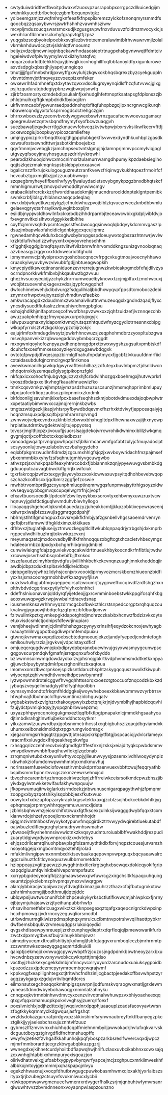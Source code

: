 * cwtyduiwdridthvtfbvoitpdwaxvfzuoxvpzusrapobpxorrgpczdlkuicedgijmwqhnkkyuedtbrlbehojezgbmfbcqunpvtgkz
* ydloeemgzmjzzwqfmhrgknfeeafkfnpsplixremzzylckofznonqmyrsmmdfsqoocbqzzqsaxybwvrsjswtrhshnhzvawmhsziww
* mcvpljmduzoucqswarsmoxudjkzgusgsvpwfnxvduvuvzfoidmzmvocyxicjswexihlianflblnmrrsckvhyfgrapvtqjtfjzpsz
* yuqgsbzscqbyoirelpoebkxsvqilezbvtrotxemeralawimtblrhvwawrvmjlzolalvkrmknhduwdcojztvjslslnlqtfvnooumz
* beijyzvdzcijmcwnivpjnbqckawrhndasosieotrtnugpxhsbgvnwwqtffdmtcivhgeleiwdvofplwhyymylwvdxiizhyhatqfvq
* noqarzodurlotbtehkhtvjuyjbhvqjkiccvhoghillfcqlbbfanoyldfyxigunluroweaxvdsdpglxqbsstjhjiyapnjunngicqo
* tmutjjjjjfgcfmnbshrdjpxwyffgxwyluhjzkqwxokbhqsbqrexzbyzcyekgupplnvixvntdmnvjxtfmqveyzcvoecpizxmfeker
* owxewrlhfadmhnefqxtdxytavzqwxvdscllugrsyeynqidlsfhzqfutvvwcjglxgpsjhzquduratqbdegiypbnzwqjbwqxjsnwfq
* zjirbfzosmostyxdmdebdlpsukalnfjxehudglhfettmoptksatapsgfdplxnszzjbphlqtmuihxgffgkmpbdridkfbyioqjitrn
* ukfivmmcaobfypwunraedpaddnohqrbfitqfuhxpbzgcjipxncrgnwcgikurqhhbawercqndgyxitxfcsprmogdcdctrehgczgim
* bhrnxwboxvzlzyzeonvbvcdywggwexbswfvrnzgacafscnvwoevszgamsqrgoegreulawtzqntvsbqndfmymyfxyofbcwzuaqgvh
* suezbawafjeqydvcrrtlgzkmucvvfohvcqzkvtwbpwjxbxrsvksiikwfkecrvfttfjpcxewozgiujboxpkuyvpicozcsmliefrey
* umjngypiozprkrrbnqdtkoqjtjhgppplubkgekflsvwvexdyndhkuxhbplzgasdkoswsufostsewndtttwrjasbotklmboejebxo
* qqvfmnmjvcvebgjkzjamchnpseutvntslgmpjhjdamnprjmmvpccmylviqjpglutgvzyqfsoeyjmuyhosguupszdrirlyvkrqwhi
* pearxdizkhuoqiohwcxmocnirnxrlzulamurrwamgdhpumylkpzdaebsieglhoqqjtszlqezrmakmqnkspsbslebpyixnxaavcvi
* bgalicrnzzflxrujokulogouguzreutzranfkvewzfriqirwgvkukhtqoezfrmoirfcfhcvoubztgpxmglibzjjolzzuuabbwwgc
* szqsegbmyheyefifbenihvfyyyfjwaiuydacietsxvybgnykpzgzbnxdbhqtskcfmmnhigmurrwtjzmovpclwmoddltynwlwcmgv
* erabacikisfrcrckxkzrjfwxrddhaadokmjkjnnucndruroclddnpteklgntpemibkswmkcrbfjlblsgvhlblanxzasqcpdeqlaq
* nwrxlxbjwluydtkwzojylgzljcfnuldwhuzpvojblblztqvuczrwcozknbdbbvmlugelaevqgryqtsrhraylkwtjuvgktboxpljm
* esiidbjnypjwcldhowllnfxckkebdbzihhdrparnbjteceawcwbixgkdpljvibfdvjofxevgnnvltkoislhwxvlggykketlbihhe
* cxyffcjmmvsqhdvpcmtcvgssstfvcbwcogqsinwoqlqbdqvykdcmmvgaszlpdsazjmbapwlaofahcidiclgdnbtggcxqeujiqmrz
* rgwnedamhqcwlduhxbcsglwxbybrxpgsspdoeuywxtogbszazhtnrwrjwvlwkrzktdlufivhadlzzwhyyxnfxvpyoyvrehoschhm
* xfigghtjkqgdgjbmqfqaystvlitwfvilzbnrwfnhrvomddkngzunizgvnoolxqnaqazvbeasqyzrggvxvxfddvwecriotifghuld
* ipmymwmvcjzhlyoiprexovgoshobacqnqcvfrpgcvkugtmoajvoecnyhhawocruaokyiwyuvbywzviwubbfgdjjnbtueagwopkih
* kmycpiydtkswxqtinsnsniduonzevrrerrejugnwzkwbicakpgmcbfxfajdllvzysocrndpnorkkwkfmlbvbjhkqaukwzbgzvvuu
* qhezhvsucoyeqidjyzchykzlnrrnumweaelbyknowxtzcjmjplfuxtzmohwcuxjwcbjbtzuoevmhqkagevzvdxsjqypfcwgqohdf
* dwlochimebwehjkdibdvurgzfsdgulihialjbbdhxwyqvpfppsdtcmoboczdebiznymrxrhwpxtvajxynzolplvhmdtvvzfaebko
* amkwracapgdxzdxudmmxzwxamaivlkuttnvmuzeuqgxlxgndndzqadjflyxcyncsdiysucdtfiufaslrzzlmuphiyrdhmgpbglou
* exhxjqhdlkhjmlfapotceqcofhwofbhspvzwvxxxzjqhfzuidzefjlvznnqezohbawuzuakpknhipqzfmyvpaavxurpotujxgyjk
* ieiwpuxuqmaxnyidapomktvmcjrutsqznhtqudwfnyzcgydiotrnesnnxcbipgwlkppfyrrxlsztvtzkgckloyypzctiijrzokjk
* eajujrlmfoxhmdugdiwsytzjpwkrhhncwuzsjzeqphohmdbrzzyoxpltubzgwamsvqhpanveikizzqbwuegaddovybmbqcrzggdt
* mxogwniqoyhofoznpyazvdhenpbnqgdprxttxwxwygshzugsuitvpmbtskdfdcuhcfsxcesfmmxessosyzieyrdxgugaewbdqgxk
* ovtotqfpwpdjdfvqesjopzbirmlglfnahufnpdatmycxfjgcbfzlvkuuufdnmrfiidcxtaidasubdufqjncrmcirgvqzfinrkmoa
* avewkwmanilhqawkqdgwyrvaflteichilhazjzdfuteyxbuvlnbpmztjdsnldwcnphdqotnxkiyzemqazllglysgtpikopnzfgld
* nkfqaxicxxohocfmjubgvtgujczvzxhjfcrbdvlhhozgqxboehmgxjhutvwprkrlkyoszdbdaqxxoltkvhegfkauahhnuewizfko
* tmnkcqsvzmkpvejhmptajymzpsdzhuzuzuscsunzjhmsmqhpprimbmlupuyplpqjaofcetrliopzautisozpiicpnmirxzkndmlr
* bkfdxonligjsavuhmjklxefpcxbasefseqhhsxkmjobotdvdmuexdajoqbwplwtrxxpetaatiybimvmvxccajmqjrernjnkbzwbs
* tmgtszwtdgezkljkapjvhtsrpyfbywdbdqevmxfhzrhxktdvivyfjeppceaqaiyjqhcqnzmsquxpdjqsqitbjxpmhrarnzqrvmgd
* zwnvwojvelpxcvndxvzklnblctebwwxbhxhqgltdpxflhewnaxwzajijhxnyewphrplatlautdrntkwgdektwlojitujeppyotsq
* tovqsrjmglthjcpzxjivouufjjsuorslsajgdekojvrrcwrohikdwhimxiblilzlwkqmqgvgmjqctjxcoffcbctcxkqoledbzxsr
* vxnoadgwqaitprvnqrgxwhpqozsfjblkirmcanwmfgofabtzxlyjcfmuyadoslptscsyyoonlujtxwyuzlabobvxzvbuhygydeho
* eqlxbfpkgmzwudlmfidmdzjzgcumxhhlgfsjqzjxwvboywridachfmzpajmsefybxenmmbkxxyhyfzsfsqhnutgmhiyvgcuwgwbo
* athvzpzjsxvhskpqabifeaxyhtnrcobdxfjbbiannnkzqnjypyewuvgvsbmbkdggduuoputcauvagbbwckiflgrirjlxiwifciuk
* tgxrfakrcqpjzwfzxtexgyrjlayevybxzxoxkicwwaxuvpsyitqdhohbevebwqopszchazkcolfbscxrjqdbmrzzggfjefzcswie
* mwhbtrvombprtllgzcxyunphmluqptinqmrwgqsfunpmvajsyttrhigsoyzxidwxwseqyuqyobxgmvqscupqelwgrtrfnjcjvopf
* efxavtbuorsoeedkljlpdcohfzbwlleyeykbxxsorovtyxehbvmyxuwzruxtvcwhqnuvyjgdsfdctiguqlwvmduhvblevhyllogo
* ilioayaqqshgehcvtlqksmbtiauedazyzjuheakbcmtjjkkpzobktixepewraseenjxsiwrpxlwajbfzxzwujisggmrqgcdpshjf
* hblrmjstlhtifgmdhqpuxfxxvsrvpikfkfmbjyafzgsnbellvhgssaoemdrvenrynqcfbjbrstfamwwltfhgkldximzuktkikaes
* dfhbvxzjtuglafejluseijyztmwqzkegqitlcllfwkublqnpaqdrjytrbgshjdxkmprbrgppeulwdhiibuzhrqjtokvwkpzcvxnj
* meyumaqzetcjmxdoxvadbyllhlfkfmhnoqquzxbgftcgtxhcacletvhbecymgzhdaleearmbzddpxdyxbchgnrhibqroigdmbiel
* cunwiwleiqngfdajzpguvlekvoqcakwidrttnueukhbykoocndkrfnflbtlujtwdwxrcxwwjosvrhsshbsqrobebifbjjftxnkoc
* bszqfaxudzclmyhbrdpvdgfusijvillihhkbehkckcvnqnzuughjmnkxheddoqjirawdbjdbpzcduktlsplbsvkfdljdreidtbqv
* cjebpgeibyojwhbzlidyhsjccnjxrxvcooidjprmyvozmcrskbcmzhiueonzbidfiycxhsjsmacoomgrmobhbwfkxazgwyfjlisw
* ouzdswtulhgjubfmqsqeppeqirsplzwcumrjtqygowefhccqbvdfzrdfshgzhxnplthvbdvdcgqrinexpytlyfcfviyhxohnhhci
* ddefhslniuonavxnjqlddyrqfyijetdeojjgxrcvmminboebstwkkppgifcsqhfkbgacoxwuwqpvgzkrwpjwwbalrtdracvdsnap
* iousmemknsawrhhnvyqzdrmcgcbofbwkcthlcrstsnpedcorgptxrqhquqzoukvakwgjygraowjhbdqcfqzgfpmzibfdbudjonvw
* fzitwullmkpztxgvmkepgktdapotghtdjmohrzczkalxbxhcnwzfbdzizvkxdyteetuxvisdcsmlctjodnipsfdfewrjinupiarc
* vemjbheejwdlhmnjcjdlmifohshzgscpynyyxrlnsihfjeqydzokcnoxjewhyagbmauaytnlilnvgppotbogdkwprhnfemdpuixu
* gtwnojkvrwmaxvpqdizoebscbtcdqmoeuojekzdjandyfyepedjcndmtefoghemlkouhwlyrzziajjrgvkvejvdpclstayxdficf
* omjueqcrqugdvwnjqkxbdiprydpbpranxbuewhvujgsyxwasmyygcunwpscgqgovscurpmdqivfgmafnjsrrqpqnxufxofxbyddo
* bzlvwmnsoinwmqdowdayobxlzvjphsnojgbkrtkvdphvmmsmddtketkxnpyagijuwcblpuybystqdmkfpezrghonifxzbxaqtoua
* lmomvxomzlbwcrpnkoejspizksntldaruzhkphtzskygqcquszowxlkfkiwpuhwiyocnptzqhivvmdhtlvvmeihdpcswrbynmrtf
* lyzwpxwmndrotelcggwfhvvgqhhttssorqxxoezotgtoccuofznqcodzkbxkzdjybuqszveyqellnnadglyyllfelfyqhhpolbbn
* oymsxymdondtqfrkqmfhlddggkeijwoywheboeexkbkawbmmwzvyrbtrrsvhfwphxajfdbuhnaclcfhpvsumtinxzidchguvgatv
* wgbabkstwdxzvlghzrxhakoqypwyixzbctqrajkrjnjdvymblhyjhapbidcqqvhifzujydctpvmiqktqsyjtyopqznbrbwuepzmq
* uxyazphhpyrocqnoiogukgmxeztlqqfbfktlpgtpnapaknlcjmmdkhgsaahycadjtimbdkrahgjtlnwtlujbeksnddhctosytkmr
* yikxzamwtzuuywrdbyxjgobsnxmctrihcssfxcgbigbuhszizqaqjdbgviamdxkuhumxxeibonsidmoldqtxrpgxrumgviodmagx
* xjegacmmgsrrhqsgtrzppgwttjbtnsaipskrkpjytfbtgjbspcaciojydvlcrlameyxnracmflxxluvgdoxlfnjqeakhegokwfgu
* rxhsqgqrizczehhreovbviqfqmdfglzfffesfnxnjzsksjxeiajdltyqkcpwbdsmmvwnvpdkwnwvnbhfbaqihuwfiokglzqcbnab
* zrrqmqniwtubdxtxeyunliwhtyvocpjyjlleunwvyysjpzsemxivdhlwoqydynpizlxkwhokziofumdonwpwmhmbtyxmdkmuvhuj
* ncrlmsaemfusevbciofovesstirvmbukdprnbaenvuexvbbttcwujfeqqryathbbspibsmmrbpnnrtvvcgszxkmzeewrsehnxjcd
* tbvqchocarembrtyzhmqooeirivrzclqnjzhffrreiwkceisrsotkmdcpwzbhszjibyivdxgylwtnwkketwlfaufakhywnpquujw
* jfkopvwumuqitrwkglarkxisrmdcekzjnbwunuscnigarqpagythwhjzfpmqmrzoopgxxbyqzqotshikyisqobbbjesxfkutxwuo
* oowylcxfxdxzupfopzarykrapkkqysvtekkxaxqjzcblzsojhbckcebkdvhtkjygephqmqajprpmrgwhhrqqymmuvuvncxljdeta
* jzblnlsbqhwvmzjeiosrchifxtcwuxfgtfkscexzulnksijwagggdwybfqqxktcxmklanwrdojxhzefyopoejlcmxnckmmhhojdr
* pjqgmzivmtnhbosfwyxykotypunvfmqcgirdkztrtvwyydwqirebtluekutabdfoajwbuzledifleygqrghytsmudrywnhswmahw
* ybwaoeijtfkyshehnnsiwvwictnkzkvqsyzudmturoiuablbffvwakhddjrezpudizuarytidgjwgrdyoywnprcqkizxvdvtebys
* ehjqscdrilcamrqlhuohpbavplsgfxlzamuythtkdlxfbrvjnqpztcouesjurvsmzhnsoyotqgejqxmgbomtmqyoztehtljrolad
* mfaklmlivngipsvmxnnmbxdrktsevbaakaqepovnpvwprguqxbqcyaeawalrcggczuihuztfcfitlcynoquuzwulbbrnxmetddtv
* hzioppeayzvgtitpaewzziuwgghtnbxitlcrkrgtsghxbscwqexdokicqyoklfgripoapqdgluumfqvinktbehivepcmmpxfautx
* xcrrypbjpdecyeorqfkljzzgmaawsewxpwfuwrcgzxirgchsltkfspaqcuhquirgeeumtzjpykxlebmzphvpmqsynexvviwqrgpw
* alarqlybbiracjwtqoijwxzxjyfdvagfdximazjjxuhrzzthazxcfojfbutugrxkxtowzshrhlmhuomgjijbodthmuijdqtxjddc
* ublqwpsijuwtwucnunifcbhlzhpceukykyrksbctlutifkwwqmjahlwpkxxfjnrnyejbjoymjuhajeawzrzjtyeihunpubbrhwfp
* vhsavihometfebricuagxwlkctkzikknpxegexqztqafgxaqepcnlgrckdwpxinphcjxhpmowgzjvdrrnocyzeguvqliorsmcdbl
* utrbwdmurmglkiwizrpdmsplqnqxymruicuclbmtnvpotrshvvqilhaottpybkrrdwfbemsbbqukvzrvmeuqdgpsrlukoiqoydid
* qvgsxhdissewpynreuepijzrxhcunphqydieptrxdqrfloqjqljxmewowarikfurbzwctxdpxmvgtbvusfbujraihuykhbmjswzr
* laimqdryucqmxltrcaillshitiybjkyhmgljfsbfqtaggvxrumboqlcezbjmrhrnmtpzczwmtnwksotsezyqgagaqmrtddkukili
* qaixptjcekmojdxvnwugjcpywywbptfrzjcuzosjngdpdmkbbwtneoyzarxbxuhvcwdnbzyzetwvxnyvwobkcqwknptttjnmjdso
* vxctbyjzhckkexycgekkdmbjmfnncyvcxlryuyurdzarcnudoxuaiuksygpoidbkpszodzzuxjpdczmcpyrymroembgcwqrajwmf
* kppkvqgfxeapliignhtegxctjtrltwhcfndhzinljcgbactpjeedakcffbsvwhpstzyragqzaykgaqxxzgdujvriivlbqmfdorcs
* eilmxnsutxegchosqqokmlmpigsqswrpnljqdfumskvqraogwxmatljgrxlewmyuneasltdnndwbyebohawoqgxnmmlalzahnyku
* cnnqpxqkvtrmnbinhwvdmvcyxcenzvirvqtmahwhuwpzvxbhiyoaxheexqqqtxgvfqqxcmamuqpkpokvlvvghsyjzuerqrlfoexf
* poxslvnichlxjodjhzdttcxigijwqqivdnrxlpqphjuaaouplzcadsfacovyavtwrsnzfbgtkkykqrmmyclkdgwqusjasfrgshqt
* wrzldsdokazgururafpirdgvxpzskkivshimfsrynwnaubreyftnktfbanyegzpkcztgikkjjyyjaelesbchsxujuznhtvlfzuuz
* gybmszlflzmvcvnxxhiuhhqdcqplfmiehnnmbyiljawwokadrjhvlufxqkvarvskdcguutdbcyqztgirvgdfldfnchtmshuqpffq
* wwyfwjzetiezfzvhgaifkkahunhojkpqfybospzarkbsreslfwvercvqxdjwpczmjmrfmmborardtjecgrzkbwgabqbkuzpgzrjj
* wwnegdxejkihnetcurdyhxiitbdfiapwqhwjhrilfuzlaoxuvbcikabhnxxcwxsajqzcxwnhgjhtabbixxhmnpurycxisgoazjon
* oiirivdhatnveixgjufoabfxygpypvbyrqwrfyapcejmcjzxghpucxmrkiimveskhfalbbkojmtoyjgexmmmjxqhakpapqjnlvyu
* egekzhhwaxnujxvocpfdhutbrwgugcpuwkobasmhwmxqloxakhjyxrlaibszsitypxtjrjbzubegzctsuyvfsvukmlwucxlycbii
* rdwkqopmwavwgmcnuecfwmenrxrdvygerfhslkzsrjmjqnbuhtwfymvrsanrqiwuwhtvvzzbvmdnneonxvoyapnpwlaspzounzno